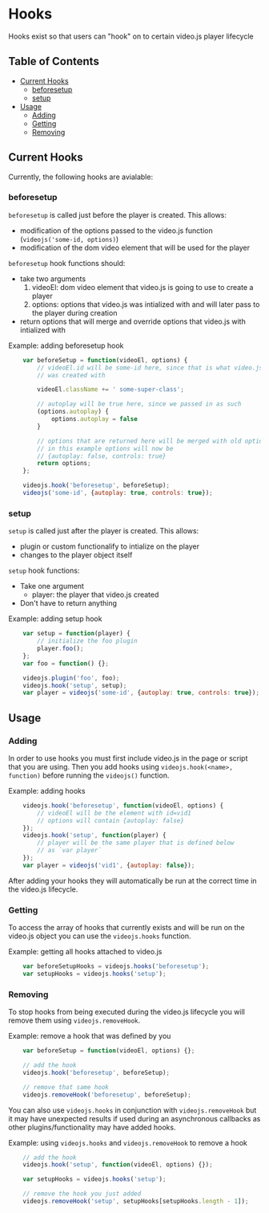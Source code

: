 # Hooks

Hooks exist so that users can "hook" on to certain video.js player lifecycle

## Table of Contents

* [Current Hooks](#current-hooks)
  * [beforesetup](#beforesetup)
  * [setup](#setup)
* [Usage](#usage)
  * [Adding](#adding)
  * [Getting](#getting)
  * [Removing](#removing)

## Current Hooks

Currently, the following hooks are avialable:

### beforesetup

`beforesetup` is called just before the player is created. This allows:

* modification of the options passed to the video.js function (`videojs('some-id, options)`)
* modification of the dom video element that will be used for the player

`beforesetup` hook functions should:

* take two arguments
  1. videoEl: dom video element that video.js is going to use to create a player
  2. options: options that video.js was intialized with and will later pass to the player during creation
* return options that will merge and override options that video.js with intialized with

Example: adding beforesetup hook

```js
    var beforeSetup = function(videoEl, options) {
        // videoEl.id will be some-id here, since that is what video.js
        // was created with

        videoEl.className += ' some-super-class';

        // autoplay will be true here, since we passed in as such
        (options.autoplay) {
            options.autoplay = false
        }

        // options that are returned here will be merged with old options
        // in this example options will now be
        // {autoplay: false, controls: true}
        return options;
    };

    videojs.hook('beforesetup', beforeSetup);
    videojs('some-id', {autoplay: true, controls: true});
```

### setup

`setup` is called just after the player is created. This allows:

* plugin or custom functionalify to intialize on the player
* changes to the player object itself

`setup` hook functions:

* Take one argument
  * player: the player that video.js created
* Don't have to return anything

Example: adding setup hook

```js
    var setup = function(player) {
        // initialize the foo plugin
        player.foo();
    };
    var foo = function() {};

    videojs.plugin('foo', foo);
    videojs.hook('setup', setup);
    var player = videojs('some-id', {autoplay: true, controls: true});
```

## Usage

### Adding

In order to use hooks you must first include video.js in the page or script that you are using. Then you add hooks using `videojs.hook(<name>, function)` before running the `videojs()` function.

Example: adding hooks

```js
    videojs.hook('beforesetup', function(videoEl, options) {
        // videoEl will be the element with id=vid1
        // options will contain {autoplay: false}
    });
    videojs.hook('setup', function(player) {
        // player will be the same player that is defined below
        // as `var player`
    });
    var player = videojs('vid1', {autoplay: false});
```

After adding your hooks they will automatically be run at the correct time in the video.js lifecycle.

### Getting

To access the array of hooks that currently exists and will be run on the video.js object you can use the `videojs.hooks` function.

Example: getting all hooks attached to video.js

```js
    var beforeSetupHooks = videojs.hooks('beforesetup');
    var setupHooks = videojs.hooks('setup');
```

### Removing

To stop hooks from being executed during the video.js lifecycle you will remove them using `videojs.removeHook`.

Example: remove a hook that was defined by you

```js
    var beforeSetup = function(videoEl, options) {};

    // add the hook
    videojs.hook('beforesetup', beforeSetup);

    // remove that same hook
    videojs.removeHook('beforesetup', beforeSetup);
```

You can also use `videojs.hooks` in conjunction with `videojs.removeHook` but it may have unexpected results if used during an asynchronous callbacks as other plugins/functionality may have added hooks.

Example: using `videojs.hooks` and `videojs.removeHook` to remove a hook

```js
    // add the hook
    videojs.hook('setup', function(videoEl, options) {});

    var setupHooks = videojs.hooks('setup');

    // remove the hook you just added
    videojs.removeHook('setup', setupHooks[setupHooks.length - 1]);
```
